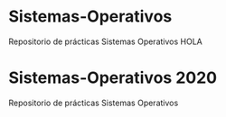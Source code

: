 # Sistemas-Operativos
Repositorio de prácticas Sistemas Operativos HOLA

# Sistemas-Operativos 2020
Repositorio de prácticas Sistemas Operativos
